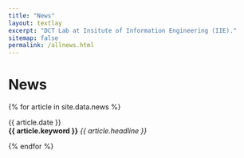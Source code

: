 ```yaml
---
title: "News"
layout: textlay
excerpt: "DCT Lab at Insitute of Information Engineering (IIE)."
sitemap: false
permalink: /allnews.html
---
```


# News

{% for article in site.data.news %}
<p>{{ article.date }} <br>
<b>{{ article.keyword }}</b> <em>{{ article.headline }}</em></p>
{% endfor %}
